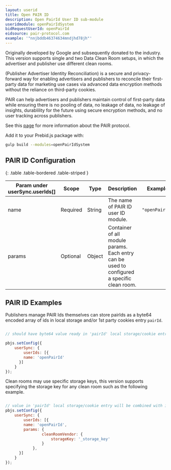 ```yaml
---
layout: userid
title: Open PAIR ID
description: Open PairId User ID sub-module
useridmodule: openPairIdSystem
bidRequestUserId: openPairId
eidsource: pair-protocol.com
example: '"nnjbddb46374634mndjhd78jh"'
---
```


Originally developed by Google and subsequently donated to the industry.
This version supports single and two Data Clean Room setups, in which the advertiser and publisher use different clean rooms.

(Publisher Advertiser Identity Reconciliation) is a secure and privacy-forward way for enabling advertisers and publishers to reconcile their
first-party data for marketing use cases via advanced data encryption methods without the
reliance on third-party cookies.

PAIR can help advertisers and publishers maintain control of first-party data while ensuring there is no pooling of data, no leakage of data, no leakage of insights, durablility for the future using secure encryption methods, and no user tracking across publishers.

See this [page](https://iabtechlab.com/pair/) for more information about the PAIR protocol.

Add it to your Prebid.js package with:

```bash
gulp build --modules=openPairIdSystem
```

## PAIR ID Configuration

{: .table .table-bordered .table-striped }

| Param under userSync.userIds[] | Scope | Type | Description | Example |
| --- | --- | --- | --- | --- |
| name | Required | String | The name of PAIR ID user ID module. | `"openPairId"` |
| params | Optional | Object | Container of all module params. Each entry can be used to configured a specific clean room. |  |

## PAIR ID Examples

Publishers manage PAIR Ids themselves can store pairIds as a byte64 encoded array of ids in local storage and/or 1st party cookies entry `pairId`.

```javascript

// should have byte64 value ready in 'pairId' local storage/cookie entry

pbjs.setConfig({
    userSync: {
        userIds: [{
        name: 'openPairId'
      }]
    }
});
```

Clean rooms may use specific storage keys, this version supports specifying the storage key for any clean room such as the following example.

```javascript

// value in 'pairId' local storage/cookie entry will be combined with ids provided by cleanroom liveramp
pbjs.setConfig({
    userSync: {
        userIds: [{
        name: 'openPairId',
        params: {
                cleanRoomVendor: {
                    storageKey: '_storage_key'
                }
            },
      }]
    }
});
```
